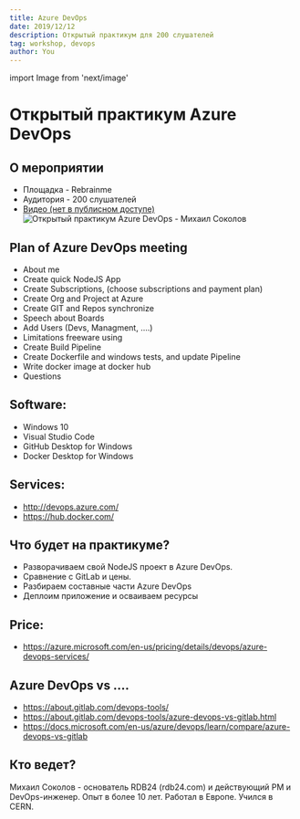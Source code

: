 ```yaml
---
title: Azure DevOps
date: 2019/12/12
description: Открытый практикум для 200 слушателей
tag: workshop, devops 
author: You
---
```


import Image from 'next/image'

# Открытый практикум Azure DevOps 
## О мероприятии
 - Площадка - Rebrainme 
 - Аудитория -  200 слушателей
 - [Видео (нет в публисном доступе)](https://lk.rebrainme.com/devops/open-devops/video/125)
<Image
  src="/images/screendevops.png"
  alt="Открытый практикум Azure DevOps - Михаил Соколов"
  width={1200}
  height={489}
  priority
  className="next-image"
/>




## Plan of Azure DevOps meeting
 - About me
 - Create quick NodeJS App
 - Create Subscriptions, (choose subscriptions and payment plan)
 - Create Org and Project at Azure 
 - Create GIT and Repos synchronize
 - Speech about Boards 
 - Add Users (Devs, Managment, ....)
 - Limitations freeware using
 - Create Build Pipeline
 - Create Dockerfile and windows tests, and update Pipeline
 - Write docker image at docker hub
 - Questions


## Software:
 - Windows 10
 - Visual Studio Code
 - GitHub Desktop for Windows
 - Docker Desktop for Windows


## Services:
 - http://devops.azure.com/
 - https://hub.docker.com/





## Что будет на практикуме?
 - Разворачиваем свой NodeJS проект в Azure DevOps.
 - Сравнение с GitLab и цены.
 - Разбираем составные части Azure DevOps
 - Деплоим приложение и осваиваем ресурсы



## Price:
 - https://azure.microsoft.com/en-us/pricing/details/devops/azure-devops-services/



## Azure DevOps  vs ....
 - https://about.gitlab.com/devops-tools/
 - https://about.gitlab.com/devops-tools/azure-devops-vs-gitlab.html
 - https://docs.microsoft.com/en-us/azure/devops/learn/compare/azure-devops-vs-gitlab


## Кто ведет?
Михаил Соколов - основатель RDB24 (rdb24.com) и действующий PM и DevOps-инженер. 
Опыт в более 10 лет. Работал в Европе. Учился в CERN.